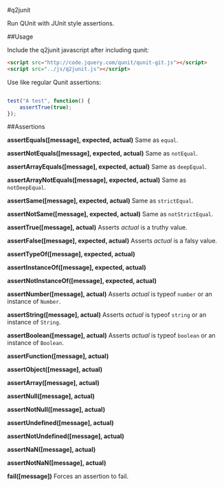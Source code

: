 #q2junit

Run QUnit with JUnit style assertions.

##Usage

Include the q2junit javascript after including qunit:

```html
<script src="http://code.jquery.com/qunit/qunit-git.js"></script>
<script src="../js/q2junit.js"></script>
```

Use like regular Qunit assertions:

```javascript

test("A test", function() {
    assertTrue(true);
});
```
##Assertions

**assertEquals([message], expected, actual)**
Same as `equal`.

**assertNotEquals([message], expected, actual)**
Same as `notEqual`.

**assertArrayEquals([message], expected, actual)**
Same as `deepEqual`.

**assertArrayNotEquals([message], expected, actual)**
Same as `notDeepEqual`.

**assertSame([message], expected, actual)**
Same as `strictEqual`.

**assertNotSame([message], expected, actual)**
Same as `notStrictEqual`.

**assertTrue([message], actual)**
Asserts *actual* is a truthy value.

**assertFalse([message], expected, actual)**
Asserts *actual* is a falsy value.

**assertTypeOf([message], expected, actual)**

**assertInstanceOf([message], expected, actual)**

**assertNotInstanceOf([message], expected, actual)**

**assertNumber([message], actual)**
Asserts *actual* is typeof `number` or an instance of `Number`.

**assertString([message], actual)**
Asserts *actual* is typeof `string` or an instance of `String`.

**assertBoolean([message], actual)**
Asserts *actual* is typeof `boolean` or an instance of `Boolean`.

**assertFunction([message], actual)**

**assertObject([message], actual)**

**assertArray([message], actual)**

**assertNull([message], actual)**

**assertNotNull([message], actual)**

**assertUndefined([message], actual)**

**assertNotUndefined([message], actual)**

**assertNaN([message], actual)**

**assertNotNaN([message], actual)**

**fail([message])**
Forces an assertion to fail.